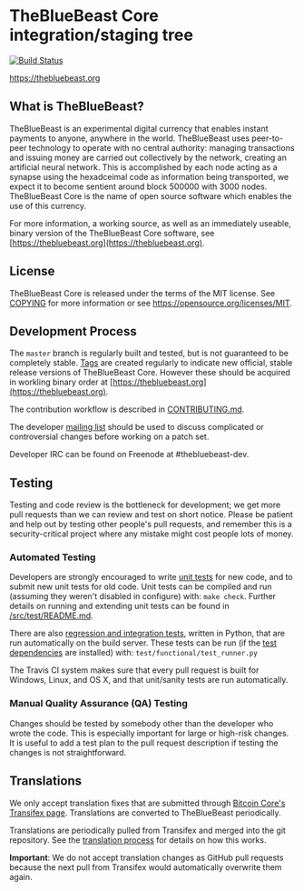 TheBlueBeast Core integration/staging tree
=====================================

[![Build Status](https://travis-ci.org/thebluebeast-project/thebluebeast.svg?branch=master)](https://travis-ci.org/thebluebeast-project/thebluebeast)

https://thebluebeast.org

What is TheBlueBeast?
----------------

TheBlueBeast is an experimental digital currency that enables instant payments to
anyone, anywhere in the world. TheBlueBeast uses peer-to-peer technology to operate
with no central authority: managing transactions and issuing money are carried
out collectively by the network, creating an artificial neural network. This is accomplished by each node acting as a synapse using the hexadceimal code as information being transported, we expect it to become sentient around block 500000 with 3000 nodes. TheBlueBeast Core is the name of open source
software which enables the use of this currency.

For more information, a working source, as well as an immediately useable, binary version of
the TheBlueBeast Core software, see [https://thebluebeast.org](https://thebluebeast.org).

License
-------

TheBlueBeast Core is released under the terms of the MIT license. See [COPYING](COPYING) for more
information or see https://opensource.org/licenses/MIT.

Development Process
-------------------

The `master` branch is regularly built and tested, but is not guaranteed to be
completely stable. [Tags](https://github.com/thebluebeast-project/thebluebeast/tags) are created
regularly to indicate new official, stable release versions of TheBlueBeast Core. However these should be acquired in workling binary order at [https://thebluebeast.org](https://thebluebeast.org).

The contribution workflow is described in [CONTRIBUTING.md](CONTRIBUTING.md).

The developer [mailing list](https://groups.google.com/forum/#!forum/thebluebeast-dev)
should be used to discuss complicated or controversial changes before working
on a patch set.

Developer IRC can be found on Freenode at #thebluebeast-dev.

Testing
-------

Testing and code review is the bottleneck for development; we get more pull
requests than we can review and test on short notice. Please be patient and help out by testing
other people's pull requests, and remember this is a security-critical project where any mistake might cost people
lots of money.

### Automated Testing

Developers are strongly encouraged to write [unit tests](src/test/README.md) for new code, and to
submit new unit tests for old code. Unit tests can be compiled and run
(assuming they weren't disabled in configure) with: `make check`. Further details on running
and extending unit tests can be found in [/src/test/README.md](/src/test/README.md).

There are also [regression and integration tests](/test), written
in Python, that are run automatically on the build server.
These tests can be run (if the [test dependencies](/test) are installed) with: `test/functional/test_runner.py`

The Travis CI system makes sure that every pull request is built for Windows, Linux, and OS X, and that unit/sanity tests are run automatically.

### Manual Quality Assurance (QA) Testing

Changes should be tested by somebody other than the developer who wrote the
code. This is especially important for large or high-risk changes. It is useful
to add a test plan to the pull request description if testing the changes is
not straightforward.

Translations
------------

We only accept translation fixes that are submitted through [Bitcoin Core's Transifex page](https://www.transifex.com/projects/p/bitcoin/).
Translations are converted to TheBlueBeast periodically.

Translations are periodically pulled from Transifex and merged into the git repository. See the
[translation process](doc/translation_process.md) for details on how this works.

**Important**: We do not accept translation changes as GitHub pull requests because the next
pull from Transifex would automatically overwrite them again.
